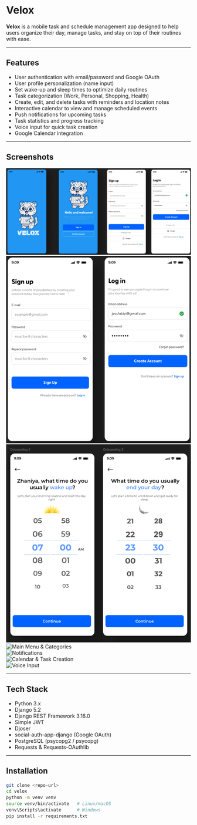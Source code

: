 # Velox

**Velox** is a mobile task and schedule management app designed to help users organize their day, manage tasks, and stay on top of their routines with ease.

---

## Features

- User authentication with email/password and Google OAuth  
- User profile personalization (name input)  
- Set wake-up and sleep times to optimize daily routines  
- Task categorization (Work, Personal, Shopping, Health)  
- Create, edit, and delete tasks with reminders and location notes  
- Interactive calendar to view and manage scheduled events  
- Push notifications for upcoming tasks  
- Task statistics and progress tracking  
- Voice input for quick task creation  
- Google Calendar integration  

---

## Screenshots

![Welcome and Auth](2.png)  
![3](3.png)
![Name Personalization & Time Setup](1.png)  
![Main Menu & Categories](./screenshots/main-menu-categories.png)  
![Notifications](./screenshots/notifications.png)  
![Calendar & Task Creation](./screenshots/calendar-task.png)  
![Voice Input](./screenshots/voice-input.png)

---

## Tech Stack

- Python 3.x  
- Django 5.2  
- Django REST Framework 3.16.0  
- Simple JWT  
- Djoser  
- social-auth-app-django (Google OAuth)  
- PostgreSQL (psycopg2 / psycopg)  
- Requests & Requests-OAuthlib  

---

## Installation

```bash
git clone <repo-url>
cd velox
python -m venv venv
source venv/bin/activate   # Linux/macOS
venv\Scripts\activate      # Windows
pip install -r requirements.txt
